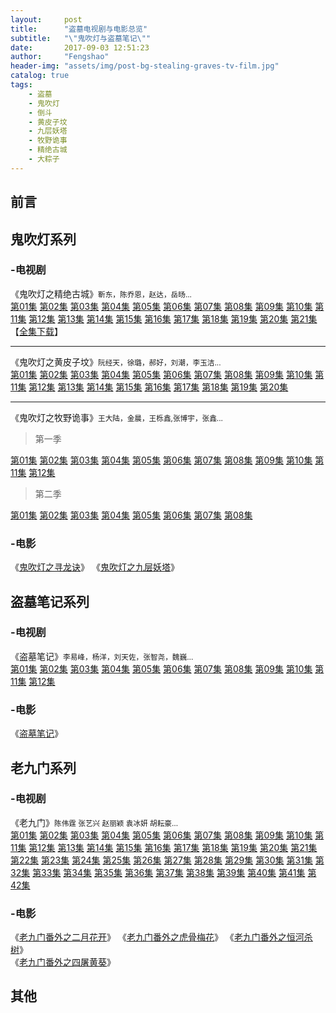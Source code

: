 ```yaml
---
layout:     post
title:      "盗墓电视剧与电影总览"
subtitle:   "\"鬼吹灯与盗墓笔记\""
date:       2017-09-03 12:51:23
author:     "Fengshao"
header-img: "assets/img/post-bg-stealing-graves-tv-film.jpg"
catalog: true
tags:
    - 盗墓
    - 鬼吹灯
    - 倒斗
    - 黄皮子坟
    - 九层妖塔
    - 牧野诡事
    - 精绝古城
    - 大粽子  
---
```



## 前言


## 鬼吹灯系列

### -电视剧
《鬼吹灯之精绝古城》<small>靳东，陈乔恩，赵达，岳旸...</small>  
[第01集](thunder://QUFmdHA6Ly9nOmdAdHYuZGwxMjM0LmNvbToyMTIxLyVFOSVBQyVCQyVFNSU5MCVCOSVFNyU4MSVBRiVFNCVCOSU4QiVFNyVCMiVCRSVFNyVCQiU5RCVFNSU4RiVBNCVFNSU5RiU4RTAxJUU0JUJGJUFFJUU2JUFEJUEzLm1wNFpa) [第02集](thunder://QUFmdHA6Ly9nOmdAdHYuZGwxMjM0LmNvbToyMTIxLyVFOSVBQyVCQyVFNSU5MCVCOSVFNyU4MSVBRiVFNCVCOSU4QiVFNyVCMiVCRSVFNyVCQiU5RCVFNSU4RiVBNCVFNSU5RiU4RTAyJUU0JUJGJUFFJUU2JUFEJUEzLm1wNFpa) [第03集](thunder://QUFmdHA6Ly9nOmdAdHYuZGwxMjM0LmNvbToyMTIxLyVFOSVBQyVCQyVFNSU5MCVCOSVFNyU4MSVBRiVFNCVCOSU4QiVFNyVCMiVCRSVFNyVCQiU5RCVFNSU4RiVBNCVFNSU5RiU4RTAzJUU0JUJGJUFFJUU2JUFEJUEzLm1wNFpa) [第04集](ed2k://|file|%E9%AC%BC%E5%90%B9%E7%81%AF%E4%B9%8B%E7%B2%BE%E7%BB%9D%E5%8F%A4%E5%9F%8E.%E7%AC%AC04%E9%9B%86.Candle.in.the.Tomb.2016.EP04.HD1080P.X264.AAC-882FX.mkv|689819314|77bbd74df07a0713be60aff2332b4138|h=etvylelwws34oedg4lpdyu23cx4txqq5|/) [第05集](ed2k://|file|%E9%AC%BC%E5%90%B9%E7%81%AF%E4%B9%8B%E7%B2%BE%E7%BB%9D%E5%8F%A4%E5%9F%8E.%E7%AC%AC05%E9%9B%86.Candle.in.the.Tomb.2016.EP05.HD1080P.X264.AAC-882FX.mkv|796155540|d4ec9ab7f2230fd3089c1efaaf0ba0c4|h=en5kw5hdk362vnp75lfolkbp3az4i6y7|/) [第06集](ed2k://|file|%E9%AC%BC%E5%90%B9%E7%81%AF%E4%B9%8B%E7%B2%BE%E7%BB%9D%E5%8F%A4%E5%9F%8E.%E7%AC%AC06%E9%9B%86.Candle.in.the.Tomb.2016.EP06.HD1080P.X264.AAC-882FX.mkv|727170055|3810aaddaea8d0078b2835a0aff26e5e|h=uzigmgvooqmstmghzpqklxxgscatja6p|/) [第07集](thunder://QUFmdHA6Ly9nOmdAdHYuZGwxMjM0LmNvbToyMTIxLyVFOSVBQyVCQyVFNSU5MCVCOSVFNyU4MSVBRiVFNCVCOSU4QiVFNyVCMiVCRSVFNyVCQiU5RCVFNSU4RiVBNCVFNSU5RiU4RTA3JUU0JUJGJUFFJUU2JUFEJUEzLm1rdlpa) [第08集](ed2k://|file|%E9%AC%BC%E5%90%B9%E7%81%AF%E4%B9%8B%E7%B2%BE%E7%BB%9D%E5%8F%A4%E5%9F%8E.%E7%AC%AC08%E9%9B%86.Candle.in.the.Tomb.2016.EP08.HD1080P.X264.AAC-882FX.mkv|787179415|39ccc582e6bce246a7309c7821b29e18|h=56yyr4vjuomdonmgrgdqs24c7mt32jjd|/) [第09集](thunder://QUFmdHA6Ly9nOmdAdHYuZGwxMjM0LmNvbToyMTIxLyVFOSVBQyVCQyVFNSU5MCVCOSVFNyU4MSVBRiVFNCVCOSU4QiVFNyVCMiVCRSVFNyVCQiU5RCVFNSU4RiVBNCVFNSU5RiU4RTA5JUU0JUJGJUFFJUU2JUFEJUEzLm1rdlpa) [第10集](thunder://QUFmdHA6Ly9nOmdAdHYuZGwxMjM0LmNvbToyMTIxLyVFOSVBQyVCQyVFNSU5MCVCOSVFNyU4MSVBRiVFNCVCOSU4QiVFNyVCMiVCRSVFNyVCQiU5RCVFNSU4RiVBNCVFNSU5RiU4RTEwLm1wNFpa) [第11集](thunder://QUFmdHA6Ly9nOmdAdHYuZGwxMjM0LmNvbToyMTIxLyVFOSVBQyVCQyVFNSU5MCVCOSVFNyU4MSVBRiVFNCVCOSU4QiVFNyVCMiVCRSVFNyVCQiU5RCVFNSU4RiVBNCVFNSU5RiU4RTExLm1wNFpa) [第12集](thunder://QUFmdHA6Ly9nOmdAdHYuZGwxMjM0LmNvbToyMTIxLyVFOSVBQyVCQyVFNSU5MCVCOSVFNyU4MSVBRiVFNCVCOSU4QiVFNyVCMiVCRSVFNyVCQiU5RCVFNSU4RiVBNCVFNSU5RiU4RTEyLm1wNFpa) [第13集](thunder://QUFmdHA6Ly9nOmdAdHYuZGwxMjM0LmNvbToyMTIxLyVFOSVBQyVCQyVFNSU5MCVCOSVFNyU4MSVBRiVFNCVCOSU4QiVFNyVCMiVCRSVFNyVCQiU5RCVFNSU4RiVBNCVFNSU5RiU4RTEzLm1wNFpa) [第14集](thunder://QUFmdHA6Ly9nOmdAdHYuZGwxMjM0LmNvbToyMTIxLyVFOSVBQyVCQyVFNSU5MCVCOSVFNyU4MSVBRiVFNCVCOSU4QiVFNyVCMiVCRSVFNyVCQiU5RCVFNSU4RiVBNCVFNSU5RiU4RTE0Lm1wNFpa) 
 [第15集](thunder://QUFmdHA6Ly9nOmdAdHYuZGwxMjM0LmNvbToyMTIxLyVFOSVBQyVCQyVFNSU5MCVCOSVFNyU4MSVBRiVFNCVCOSU4QiVFNyVCMiVCRSVFNyVCQiU5RCVFNSU4RiVBNCVFNSU5RiU4RTE1Lm1wNFpa) [第16集](thunder://QUFmdHA6Ly9nOmdAdHYuZGwxMjM0LmNvbToyMTIxLyVFOSVBQyVCQyVFNSU5MCVCOSVFNyU4MSVBRiVFNCVCOSU4QiVFNyVCMiVCRSVFNyVCQiU5RCVFNSU4RiVBNCVFNSU5RiU4RTE2Lm1wNFpa) [第17集](thunder://QUFmdHA6Ly9nOmdAdHYuZGwxMjM0LmNvbToyMTIxLyVFOSVBQyVCQyVFNSU5MCVCOSVFNyU4MSVBRiVFNCVCOSU4QiVFNyVCMiVCRSVFNyVCQiU5RCVFNSU4RiVBNCVFNSU5RiU4RTE3Lm1wNFpa) [第18集](thunder://QUFmdHA6Ly9nOmdAdHYuZGwxMjM0LmNvbToyMTIxLyVFOSVBQyVCQyVFNSU5MCVCOSVFNyU4MSVBRiVFNCVCOSU4QiVFNyVCMiVCRSVFNyVCQiU5RCVFNSU4RiVBNCVFNSU5RiU4RTE4Lm1wNFpa) [第19集](thunder://QUFmdHA6Ly9nOmdAdHYuZGwxMjM0LmNvbToyMTIxLyVFOSVBQyVCQyVFNSU5MCVCOSVFNyU4MSVBRiVFNCVCOSU4QiVFNyVCMiVCRSVFNyVCQiU5RCVFNSU4RiVBNCVFNSU5RiU4RTE5Lm1wNFpa) [第20集](ed2k://|file|%E9%AC%BC%E5%90%B9%E7%81%AF%E4%B9%8B%E7%B2%BE%E7%BB%9D%E5%8F%A4%E5%9F%8E.%E7%AC%AC20%E9%9B%86.Candle.in.the.Tomb.2016.EP20.HD1080P.X264.AAC-882FX.mkv|620068906|5965dfd61e503a058b38a18b2ade2ca5|h=khdevpc37ydbmnpzvve4ojc3di5c6xbn|/) [第21集](ed2k://|file|%E9%AC%BC%E5%90%B9%E7%81%AF%E4%B9%8B%E7%B2%BE%E7%BB%9D%E5%8F%A4%E5%9F%8E.%E7%AC%AC20%E9%9B%86.Candle.in.the.Tomb.2016.EP20.HD1080P.X264.AAC-882FX.mkv|620068906|5965dfd61e503a058b38a18b2ade2ca5|h=khdevpc37ydbmnpzvve4ojc3di5c6xbn|/) 【[全集下载](http://xz.66vod.net:889/2016/Candle.in.The.Tomb.EP01-21.2016.1080p.WEB-DL.x264.AAC-HQC.torrent)】

---
《鬼吹灯之黄皮子坟》<small>阮经天，徐璐，郝好，刘潮，李玉洁...</small>  
[第01集](ed2k://|file|hpzf01.1080p[66%E5%BD%B1%E8%A7%86www.66ys.tv].mp4|454870440|BC11A7005005D163FD5B7DA221B77528|h=OUYQFLSVUOK2LIRYRHDSCCGYLRDS642L|/) [第02集](ed2k://|file|hpzf02.1080p[66%E5%BD%B1%E8%A7%86www.66ys.tv].mp4|431935432|24CCC2FFD8F12A48A94EA19B1BAFBB7E|h=2K33FVZNF2POACNRT3QH7W3A2BYC44UR|/) [第03集](ed2k://|file|hpzf03.1080p[66%E5%BD%B1%E8%A7%86www.66ys.tv].mp4|518834128|D6193157178AE99B0537DCBAB90F35F7|h=E3JDHRHUSRERQ6FYJYJYD3EZ7NVSNPKK|/) [第04集](ed2k://|file|hpzf04.1080p[66%E5%BD%B1%E8%A7%86www.66ys.tv].mp4|574729580|CC8B6739904F3661D79D832E9B2290E8|h=4VH5BNTDCV3OCIQOKWBIAHTUHBJXAWK6|/) [第05集](ed2k://|file|hpzf05.1080p[66%E5%BD%B1%E8%A7%86www.66ys.tv].mp4|408426301|A37535A7678B76449439991385FF99FC|h=MBOFO3CAOU7YBOM6D3B46MKVGFANPK6V|/) [第06集](ed2k://|file|hpzf06.1080p[66%E5%BD%B1%E8%A7%86www.66ys.tv].mp4|410592487|28CFB1129F9EA9C486A646D889D44554|h=NM6GBJH4TIGMC5RFOCOAMW5UFZNSCTBX|/) [第07集](ed2k://|file|hpzf07.1080p[66%E5%BD%B1%E8%A7%86www.66ys.tv].mp4|491219638|E4D29E7ABDE50E53D871CE2C7D506C33|h=GINQFEVWYOZGFTLLLA7WN4QUPI2GXA2I|/) [第08集](ed2k://|file|hpzf08.1080p[66%E5%BD%B1%E8%A7%86www.66ys.tv].mp4|410527337|00E3605DEF268AAB5BDE9D3B6F3E6646|h=3AWKTFVXIYTRYUNX6UUEPGVEU3IRZ2CU|/) [第09集](ed2k://|file|hpzf09.1080p[66%E5%BD%B1%E8%A7%86www.66ys.tv].mp4|560447764|6268D2F642EEF43D229EA59A89183032|h=QYLWAZFILWLNMU6RFP4322SILEVDHPHD|/) [第10集](ed2k://|file|hpzf10.1080p[www.6vhao.tv].mp4|580302507|4F55542EFCDE268EE5BE0C31C80DBEB5|h=NHFOV56TPSCREW6YNQFD2PG3REQTUUFA|/) [第11集](ed2k://|file|hpzf11.1080p[www.6vhao.tv].mp4|531536523|4B2F4FA693B4E1E18E9BE0CA14DBA547|h=US4IWKWOUKQQVW4MBFEQCNURUYFPXLAX|/) [第12集](ed2k://|file|hpzf12.1080p[www.6vhao.tv].mp4|697916832|8AB0B77FEC28966BCF07A5BC7C0466C9|h=BOALJ4SK4NVB3U6HI6LA57BMBBMMRL4C|/) [第13集](magnet:?xt=urn:btih:45B47CC8543410E62F634F843DD76853DD4DBD66) [第14集](magnet:?xt=urn:btih:5C16C9D64C30A6A3202AC0BF2136EEDAA47A92C8) [第15集](magnet:?xt=urn:btih:F5A1B8778A465315AB229C5C348AEDEA6A530205) [第16集](ed2k://|file|hpzf.EP16.1080P[www.6vhao.tv].mp4|834726019|BC06AC61D3198BC5D20196C7A2F4BEBE|h=AGVRXJ3GRI3MGUB4ZY46ZYVYYNAOETXV|/) [第17集](ed2k://|file|hpzf.EP17.1080P[www.6vhao.tv].mp4|789354614|2218D1E6EF9101D66CD7C4C7DD1759F1|h=LGCWCX7P4KSHUMSKJ4JMM67UCIJPK7AG|/) [第18集](ed2k://|file|hpzf.EP18.1080P[www.6vhao.tv].mp4|817164873|9810F6A9669089923B71276D95B36160|h=7DWVZWVY2JBUSX4MKNJ3PP3LDDKXL2FQ|/) [第19集](ed2k://|file|hfzf.EP19.1080P[66%E5%BD%B1%E8%A7%86www.66ys.tv].mp4|808295774|F84C8812AE2DAFC637297CBBCE31F4CB|h=Y2DTHCX5Y6YLOU6PRTZK4UWJ3KTZC45G|/) [第20集](ed2k://|file|hfzf.EP20.End.1080P[66%E5%BD%B1%E8%A7%86www.66ys.tv].mp4|720907515|40776A1671A326C1CE5D7B25D278E83C|h=NH45TGXEHFFSAOUZOSVNI53ZYZ7VQEDQ|/)

---
《鬼吹灯之牧野诡事》<small>王大陆，金晨，王栎鑫,张博宇，张鑫...</small>  
> 第一季  

[第01集](ed2k://|file|mygs01.4K[66%E5%BD%B1%E8%A7%86www.66ys.tv].mp4|1817223826|4E0D865DCBFECFC0C0F27B3A1D056BB9|h=CLJPNBZFMQF2S3PU5DTIZQTF2DHV3ZKU|/) [第02集](ed2k://|file|mygs02.4K[66%E5%BD%B1%E8%A7%86www.66ys.tv].mp4|1755394774|575D9F9C025EFA21D499A329FD8E4BEA|h=SKCNUDELGQ6HBSVE7LY2GZDUNVH2ZVI2|/) [第03集](ed2k://|file|mygs03.4K[66%E5%BD%B1%E8%A7%86www.66ys.tv].mp4|1803479433|6A18D580E93EDCAD30E7FEA44BF68092|h=SW4Z4IEQ3R7NPY5IBAJFAXY3WS22YUKB|/) [第04集](ed2k://|file|mygs04.4K[66%E5%BD%B1%E8%A7%86www.66ys.tv].mp4|1551636059|F1F082D1525DAEBEBBEB53699A65A06C|h=2IGPLK7EOTGCPRYRI4DDKDZCHHPWRT5M|/) [第05集](ed2k://|file|牧野往事05.1080p高清.mp4|753030758|146723C2F2BFA249A7FD99BCCDFB5759|h=5SULLPYK75F4G3MWDILAVK4WXU2P3NF3|/) [第06集](ed2k://|file|牧野往事06.1080p高清.mp4|665454719|7E635604453B0AF35FCFDA566245853D|h=VA7EVUEAY6OBI4G7HZTJQJV3HMQYIZVL|/) [第07集](ed2k://|file|牧野往事07.1080p高清.mp4|756804946|C0632615AC823C9DA0549A11107A0895|h=73NLRYY6JBMLIIGMCDQJJWQYXFTFCNKD|/) [第08集](ed2k://|file|牧野往事08.1080p高清.mp4|657421269|5BA80C98DD5A432B0AD87ADF432C3B0B|h=77EMKXPY6FBONDBML4EXTPX4KVA6SMMK|/) [第09集](ed2k://|file|牧Y往事09.1080p高清.mp4|654560909|3370E3425237C81AEB849F61404202B0|h=F5ZVYSDGXY7EPAJXWHEWL6IW6O63D46P|/) [第10集](ed2k://|file|牧Y往事10.1080p高清.mp4|701657039|151F39347B73091F812CB3205D30C420|h=KC6X2EL2JVNKUN4SQUT4WEV4PJG3GBBA|/) [第11集](ed2k://|file|mygs11.1080p[66%E5%BD%B1%E8%A7%86www.66ys.tv].mp4|679943124|8DCE9970D83E8E37C63E3D0123D16289|h=BBBE2YL7BDOKNWWIHBRZH7HR7CNGJKCC|/) [第12集](ed2k://|file|mygs12.1080p[66%E5%BD%B1%E8%A7%86www.66ys.tv].mp4|782181946|E1E6FEAA161E7D747742CAC86E6FA7DF|h=P2LPHN66AZ67ORRVKEKC6ZGR7CVABKCQ|/)  
> 第二季  

[第01集](ed2k://|file|牧Y往事2-01.1080p高清.mp4|639851594|ED8640F339576DA0381BA3E947D1FCC8|h=LEGOXCGLYCDDFCNABGK2JDC7HBBJT4MV|/) [第02集](ed2k://|file|牧Y往事2-02.1080p高清.mp4|617007095|9B7FEAD800B5BEC7AD147DC9C7291472|h=6223QKMD6RTHIVXTLUMNGZNERJTFVAEI|/) [第03集](ed2k://|file|牧Y往事2-03.1080p高清.mkv|635719961|1185A418BA565ADC723CC38D7A5ED531|h=VTCCOQMFFBSODJPRVF4AGUH4Q3L37O7R|/) [第04集](ed2k://|file|牧Y往事2-04.1080p高清.mp4|696486246|2C63D6C10CA3020217A3BF6A742C12F2|h=7KD3JBWHAYFA7NZSENZRDSJFVIM3GCAA|/) [第05集](ed2k://|file|牧Y往事2-05.1080p高清.mp4|695274556|7F1FA156ABC1E61014E0BF6168EE1A7F|h=FVRW44FKZY7QPFBXLIAN7DXDF6LXMTY5|/) [第06集](ed2k://|file|牧Y往事2-06.1080p高清.mp4|694977768|8B966D01FB7DE99E6AE65E3D8848C88F|h=IQF6UUPMTLC4LKQRJQLLQFP5T2BCJQ7X|/) [第07集](ed2k://|file|%E9%AC%BC%E5%90%B9%E7%81%AF%E4%B9%8B%E7%89%A7%E9%87%8E%E8%AF%A1%E4%BA%8B%20%E7%AC%AC%E4%BA%8C%E5%AD%A3%20%E7%AC%AC7%E9%9B%86.1080P[www.6vhao.tv].mp4|872142079|8E60DCB309962BB6851CD593728EA8DE|h=2YRHMLYFXLCSFGGCCK7D6NFB25UZTUIP|/) [第08集](ed2k://|file|牧Y往事.第二季08.1080p高清.mp4|734134701|A01CE402655B822B834A20849C71088D|h=NA3YPXFNY2C2ITY62WSKPCDECD76CXJ7|/)


### -电影
《[鬼吹灯之寻龙诀](ed2k://|file|%E5%AF%BB%E9%BE%99%E8%AF%80.BD1280%E8%B6%85%E6%B8%85%E5%9B%BD%E8%AF%AD%E4%B8%AD%E5%AD%97.mp4|2793483469|C52CC72D2F210A4F074345BD191671E3|h=PWFGFV3MTA54X37QFWF5TB4TIH6O6OZ6|/ "陈坤，黄渤，舒淇，杨颖...")》   《[鬼吹灯之九层妖塔](ed2k://|file|%E4%B9%9D%E5%B1%82%E5%A6%96%E5%A1%94.BD1280%E8%B6%85%E6%B8%85%E5%9B%BD%E8%AF%AD%E4%B8%AD%E5%AD%97.mp4|2634809542|E7A18D04637687C6120093A85DFC14F7|h=GLM2DLMHVGXRMVG2LVTE2LJYOXV5OVAW|/ "赵又廷，姚晨，凤小岳，李晨，唐嫣...")》 


## 盗墓笔记系列

### -电视剧
《盗墓笔记》<small>李易峰，杨洋，刘天佐，张智尧，魏巍…</small>  
[第01集](thunder://QUFmdHA6Ly8yOjJAZHouZGwxMjM0LmNvbTo4MDA2L7XBxLmxyrzHXzAxW7Xn07DM7MzDd3d3LmR5MjAxOC5jb21dLm1wNFpa) [第02集](thunder://QUFmdHA6Ly8yOjJAZHouZGwxMjM0LmNvbTo4MDA2L7XBxLmxyrzHXzAyW7Xn07DM7MzDd3d3LmR5MjAxOC5jb21dLm1wNFpa) [第03集](thunder://QUFmdHA6Ly81OjVAZHouZGwxMjM0LmNvbTo4MDA2L7XBxLmxyrzHXzAzW7Xn07DM7MzDd3d3LmR5MjAxOC5jb21dLm1wNFpa) [第04集](thunder://QUFmdHA6Ly82OjZAZHouZGwxMjM0LmNvbTo4MDA2L7XBxLmxyrzHXzA0W7Xn07DM7MzDd3d3LmR5MjAxOC5jb21dLm1wNFpa) [第05集](thunder://QUFmdHA6Ly82OjZAZHouZGwxMjM0LmNvbTo4MDA2L7XBxLmxyrzHXzA1W7Xn07DM7MzDd3d3LmR5MjAxOC5jb21dLm1wNFpa) [第06集](thunder://QUFmdHA6Ly82OjZAZHouZGwxMjM0LmNvbTo4MDA2L7XBxLmxyrzHXzA2W7Xn07DM7MzDd3d3LmR5MjAxOC5jb21dLm1wNFpa) [第07集](thunder://QUFmdHA6Ly82OjZAZHouZGwxMjM0LmNvbTo4MDA2L7XBxLmxyrzHXzA3W7Xn07DM7MzDd3d3LmR5MjAxOC5jb21dLm1wNFpa) [第08集](thunder://QUFmdHA6Ly83OjdAZHouZGwxMjM0LmNvbTo4MDA2L7XBxLmxyrzHXzA40N7V/bDmW7Xn07DM7MzDd3d3LmR5MjAxOC5jb21dLm1wNFpa) [第09集](thunder://QUFmdHA6Ly82OjZAZHouZGwxMjM0LmNvbTo4MDA2L7XBxLmxyrzHXzA5W7Xn07DM7MzDd3d3LmR5MjAxOC5jb21dLm1wNFpa) [第10集](thunder://QUFmdHA6Ly82OjZAZHouZGwxMjM0LmNvbTo4MDA2L7XBxLmxyrzHXzEwW7Xn07DM7MzDd3d3LmR5MjAxOC5jb21dLm1wNFpa) [第11集](thunder://QUFmdHA6Ly82OjZAZHouZGwxMjM0LmNvbTo4MDA2L7XBxLmxyrzHXzExW7Xn07DM7MzDd3d3LmR5MjAxOC5jb21dLm1wNFpa) [第12集](thunder://QUFmdHA6Ly82OjZAZHouZGwxMjM0LmNvbTo4MDA2L7XBxLmxyrzHXzEyW7Xn07DM7MzDd3d3LmR5MjAxOC5jb21dLm1wNFpa)

### -电影
《[盗墓笔记](ed2k://|file|%E7%9B%97%E5%A2%93%E7%AC%94%E8%AE%B0.HD%E5%9B%BD%E8%AF%AD%E4%B8%AD%E5%AD%971280%E9%AB%98%E6%B8%85[www.66ys.tv].rmvb|1697822130|CDF23113C17527E5715A2A837166A7AD|h=SNBTZ2R4MCKW56QJM642T3EBYWC6FQ2I|/ "井柏然，鹿晗，马思纯，王景春，张博宇...")》


## 老九门系列

### -电视剧  
《老九门》<small>陈伟霆 张艺兴 赵丽颖 袁冰妍 胡耘豪…</small>  
[第01集](ftp://ds:ds@d7.2tu.cc:10017/[迅雷下载www.xiamp4.com]老九门01.1280高清未删减版.mkv) [第02集](ftp://ds:ds@d7.2tu.cc:10017/[迅雷下载www.xiamp4.com]老九门02.1280高清未删减版.mkv) [第03集](ftp://ds:ds@d7.2tu.cc:10017/[迅雷下载www.xiamp4.com]老九门03.1280高清未删减版.mkv) [第04集](ftp://ds:ds@d7.2tu.cc:10017/[迅雷下载www.xiamp4.com]老九门04.1280高清未删减版.mkv) [第05集](ftp://ds:ds@d7.2tu.cc:10020/[迅雷下载www.xiamp4.com]老九门05.1280高清未删减版.mkv) [第06集](ftp://ds:ds@d7.2tu.cc:10020/[迅雷下载www.xiamp4.com]老九门06.1280高清未删减版.mkv) [第07集](ftp://ds:ds@d7.2tu.cc:10021/[迅雷下载www.xiamp4.com]老九门07.1280高清未删减版.mkv) [第08集](ftp://ds:ds@d7.2tu.cc:10021/[迅雷下载www.xiamp4.com]老九门08.1280高清未删减版.mkv) [第09集](ftp://ds:ds@d7.2tu.cc:50043/[迅雷下载www.xiamp4.com]老九门09.1280高清未删减版.mkv) [第10集](ftp://ds:ds@d7.2tu.cc:50043/[迅雷下载www.xiamp4.com]老九门10.1280高清未删减版.mkv) [第11集](ftp://ds:ds@d7.2tu.cc:10024/[迅雷下载www.xiamp4.com]老九门11.1280高清未删减版.mkv) [第12集](ftp://ds:ds@d7.2tu.cc:10024/[迅雷下载www.xiamp4.com]老九门12.1280高清未删减版.mkv) [第13集](ftp://ds:ds@d7.2tu.cc:10027/[迅雷下载www.xiamp4.com]老九门13.1280高清未删减版.mkv) [第14集](ftp://ds:ds@d7.2tu.cc:10027/[迅雷下载www.xiamp4.com]老九门14.1280高清未删减版.mkv) [第15集](ftp://ds:ds@d7.2tu.cc:10028/[迅雷下载www.xiamp4.com]老九门15.1280高清未删减版.mkv) [第16集](ftp://ds:ds@d7.2tu.cc:10028/[迅雷下载www.xiamp4.com]老九门16.1280高清未删减版.mkv) [第17集](ftp://ds:ds@d7.2tu.cc:50050/[迅雷下载www.xiamp4.com]老九门17.1280高清未删减版.mkv) [第18集](ftp://ds:ds@d7.2tu.cc:50050/[迅雷下载www.xiamp4.com]老九门18.1280高清未删减版.mkv) [第19集](ftp://ds:ds@d7.2tu.cc:10031/[迅雷下载www.xiamp4.com]老九门19.1280高清未删减版.mkv) [第20集](ftp://ds:ds@d7.2tu.cc:10031/[迅雷下载www.xiamp4.com]老九门20.1280高清未删减版.mkv) [第21集](ftp://ds:ds@d7.2tu.cc:10034/[迅雷下载www.xiamp4.com]老九门21.1280高清未删减版.mkv) [第22集](ftp://ds:ds@d7.2tu.cc:10034/[迅雷下载www.xiamp4.com]老九门22.1280高清未删减版.mkv) [第23集](ftp://ds:ds@d7.2tu.cc:50054/[迅雷下载www.xiamp4.com]老九门23.1280高清未删减版.mkv) [第24集](ftp://ds:ds@d7.2tu.cc:50054/[迅雷下载www.xiamp4.com]老九门24.1280高清未删减版.mkv) [第25集](ftp://ds:ds@d7.2tu.cc:10038/[迅雷下载www.xiamp4.com]老九门25.1280高清未删减版.mkv) [第26集](ftp://ds:ds@d7.2tu.cc:50057/[迅雷下载www.xiamp4.com]老九门26.1280高清未删减版.mkv) [第27集](ftp://ds:ds@d7.2tu.cc:10038/[迅雷下载www.xiamp4.com]老九门27.1280高清未删减版.mkv) [第28集](ftp://ds:ds@d7.2tu.cc:10038/[迅雷下载www.xiamp4.com]老九门28.1280高清未删减版.mkv) [第29集](ftp://ds:ds@d7.2tu.cc:10041/[迅雷下载www.xiamp4.com]老九门29.1280高清未删减版.mkv) [第30集](ftp://ds:ds@d7.2tu.cc:10041/[迅雷下载www.xiamp4.com]老九门30.1280高清未删减版.mkv) [第31集](ftp://ds:ds@d7.2tu.cc:50061/[迅雷下载www.xiamp4.com]老九门31.1280高清未删减版.mkv) [第32集](ftp://ds:ds@d7.2tu.cc:50061/[迅雷下载www.xiamp4.com]老九门32.1280高清未删减版.mkv) [第33集](ftp://ds:ds@d7.2tu.cc:50064/[迅雷下载www.xiamp4.com]老九门33.1280高清未删减版.mkv) [第34集](ftp://ds:ds@d7.2tu.cc:50064/[迅雷下载www.xiamp4.com]老九门34.1280高清未删减版.mkv) [第35集](ftp://ds:ds@d7.2tu.cc:50068/[迅雷下载www.xiamp4.com]老九门35.1280高清未删减版.mkv) [第36集](ftp://ds:ds@d7.2tu.cc:50068/[迅雷下载www.xiamp4.com]老九门36.1280高清未删减版.mkv) [第37集](ftp://ds:ds@d7.2tu.cc:10052/[迅雷下载www.xiamp4.com]老九门37.1280高清未删减版.mkv) [第38集](ftp://ds:ds@d7.2tu.cc:10052/[迅雷下载www.xiamp4.com]老九门38.1280高清未删减版.mkv) [第39集](ftp://ds:ds@d7.2tu.cc:50075/[迅雷下载www.xiamp4.com]老九门39.1280高清未删减版.mkv) [第40集](ftp://ds:ds@d7.2tu.cc:50075/[迅雷下载www.xiamp4.com]老九门40.1280高清未删减版.mkv) [第41集](ftp://ds:ds@d7.2tu.cc:10059/[迅雷下载www.xiamp4.com]老九门41.1280高清未删减版.mkv) [第42集](ftp://ds:ds@d7.2tu.cc:10059/[迅雷下载www.xiamp4.com]老九门42.1280高清未删减版.mkv)

### -电影
《[老九门番外之二月花开](thunder://QUFmdHA6Ly9hOmFAZHlnb2QxOC5jb20vWyVFNyU5NCVCNSVFNSVCRCVCMSVFNSVBNCVBOSVFNSVBMCU4Mnd3dy5keTIwMTguY29tXSVFOCU4MCU4MSVFNCVCOSU5RCVFOSU5NyVBOCVFNyU5NSVBQSVFNSVBNCU5NiVFNCVCOSU4QiVFNCVCQSU4QyVFNiU5QyU4OCVFOCU4QSVCMSVFNSVCQyU4MEhEJUU5JUFCJTk4JUU2JUI4JTg1JUU1JTlCJUJEJUU4JUFGJUFEJUU0JUI4JUFEJUU4JThCJUIxJUU1JThGJThDJUU1JUFEJTk3Lm1rdlpa)》    《[老九门番外之虎骨梅花]()》    《[老九门番外之恒河杀树](thunder://QUFmdHA6Ly9hOmFAZHlnb2RqOC5jb206ODEvWyVFNyU5NCVCNSVFNSVCRCVCMSVFNSVBNCVBOSVFNSVBMCU4Mnd3dy5keTIwMTguY29tXSVFOCU4MCU4MSVFNCVCOSU5RCVFOSU5NyVBOCVFNyU5NSVBQSVFNSVBNCU5NiVFNCVCOSU4QiVFNiU4MSU5MiVFNiVCMiVCMyVFNiU5RCU4MCVFNiVBMCU5MUhEJUU1JTlCJUJEJUU4JUFGJUFEJUU0JUI4JUFEJUU1JUFEJTk3Lm1rdlpa)》   <br>《[老九门番外之四屠黄葵]()》    

## 其他


 



